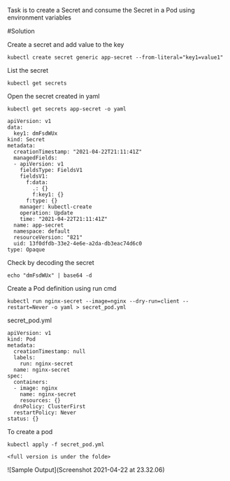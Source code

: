 Task is to create a Secret and consume the Secret in a Pod using environment variables 


#Solution

Create a secret and add value to the key

```shell
kubectl create secret generic app-secret --from-literal="key1=value1"
```

List the secret

```shell
kubectl get secrets
```

Open the secret created in yaml

```shell
kubectl get secrets app-secret -o yaml
```

```
apiVersion: v1
data:
  key1: dmFsdWUx
kind: Secret
metadata:
  creationTimestamp: "2021-04-22T21:11:41Z"
  managedFields:
  - apiVersion: v1
    fieldsType: FieldsV1
    fieldsV1:
      f:data:
        .: {}
        f:key1: {}
      f:type: {}
    manager: kubectl-create
    operation: Update
    time: "2021-04-22T21:11:41Z"
  name: app-secret
  namespace: default
  resourceVersion: "821"
  uid: 13f0dfdb-33e2-4e6e-a2da-db3eac74d6c0
type: Opaque
```

Check by decoding the secret

```shell
echo "dmFsdWUx" | base64 -d
```

Create a Pod definition using run cmd

```shell
kubectl run nginx-secret --image=nginx --dry-run=client --restart=Never -o yaml > secret_pod.yml
```

secret_pod.yml
```
apiVersion: v1
kind: Pod
metadata:
  creationTimestamp: null
  labels:
    run: nginx-secret
  name: nginx-secret
spec:
  containers:
  - image: nginx
    name: nginx-secret
    resources: {}
  dnsPolicy: ClusterFirst
  restartPolicy: Never
status: {}
```

To create a pod

```shell
kubectl apply -f secret_pod.yml
```

`<full version is under the folde>`

![Sample Output](Screenshot 2021-04-22 at 23.32.06)






